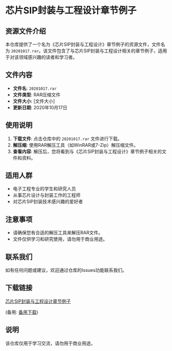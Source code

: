 # 芯片SIP封装与工程设计章节例子

## 资源文件介绍

本仓库提供了一个名为《芯片SIP封装与工程设计》章节例子的资源文件，文件名为 `20201017.rar`。该文件包含了与芯片SIP封装与工程设计相关的章节例子，适用于对该领域感兴趣的读者和学习者。

## 文件内容

- **文件名**: `20201017.rar`
- **文件类型**: RAR压缩文件
- **文件大小**: [文件大小]
- **更新日期**: 2020年10月17日

## 使用说明

1. **下载文件**: 点击仓库中的 `20201017.rar` 文件进行下载。
2. **解压缩**: 使用RAR解压工具（如WinRAR或7-Zip）解压缩文件。
3. **查看内容**: 解压后，您将看到与《芯片SIP封装与工程设计》章节例子相关的文件和资料。

## 适用人群

- 电子工程专业的学生和研究人员
- 从事芯片设计与封装工作的工程师
- 对芯片SIP封装技术感兴趣的爱好者

## 注意事项

- 请确保您有合适的解压工具来解压RAR文件。
- 文件仅供学习和研究使用，请勿用于商业用途。

## 联系我们

如有任何问题或建议，欢迎通过仓库的Issues功能联系我们。

## 下载链接
[芯片SIP封装与工程设计章节例子](https://pan.quark.cn/s/c072550caf3f) 

(备用: [备用下载](https://pan.baidu.com/s/1iTkohl3RQWPCL4T1yNy_pA?pwd=1234))

## 说明

该仓库仅用于学习交流，请勿用于商业用途。

